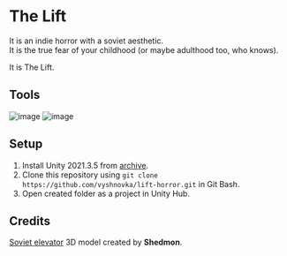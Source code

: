 # The Lift

It is an indie horror with a soviet aesthetic.    
It is the true fear of your childhood (or maybe adulthood too, who knows).

It is The Lift.

## Tools

![image](https://img.shields.io/badge/Unity-100000?style=for-the-badge&logo=unity&logoColor=white) 
![image](https://img.shields.io/badge/C%23-239120?style=for-the-badge&logo=c-sharp&logoColor=white) 

## Setup

1. Install Unity 2021.3.5 from [archive](https://unity3d.com/get-unity/download/archive).    
2. Clone this repository using `git clone https://github.com/vyshnovka/lift-horror.git` in Git Bash.    
3. Open created folder as a project in Unity Hub.    

## Credits

[Soviet elevator](https://sketchfab.com/3d-models/old-soviet-elevator-b8f9098e1a304406a7556ac871bf0f41) 3D model created by **Shedmon**.

